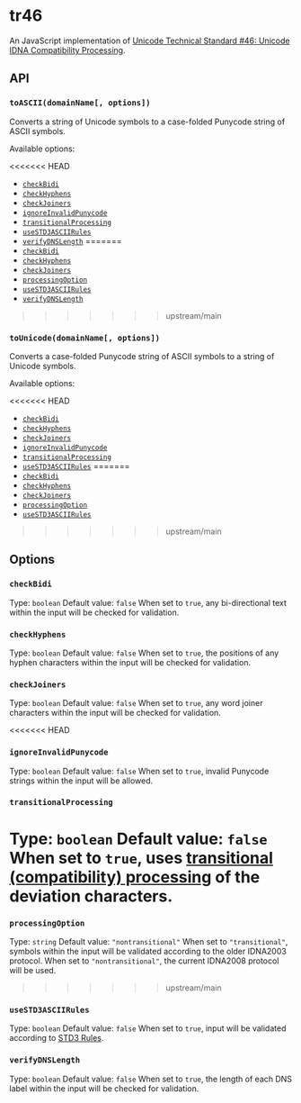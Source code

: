 # tr46

An JavaScript implementation of [Unicode Technical Standard #46: Unicode IDNA Compatibility Processing](https://unicode.org/reports/tr46/).

## API

### `toASCII(domainName[, options])`

Converts a string of Unicode symbols to a case-folded Punycode string of ASCII symbols.

Available options:

<<<<<<< HEAD
* [`checkBidi`](#checkbidi)
* [`checkHyphens`](#checkhyphens)
* [`checkJoiners`](#checkjoiners)
* [`ignoreInvalidPunycode`](#ignoreinvalidpunycode)
* [`transitionalProcessing`](#transitionalprocessing)
* [`useSTD3ASCIIRules`](#usestd3asciirules)
* [`verifyDNSLength`](#verifydnslength)
=======
* [`checkBidi`](#checkBidi)
* [`checkHyphens`](#checkHyphens)
* [`checkJoiners`](#checkJoiners)
* [`processingOption`](#processingOption)
* [`useSTD3ASCIIRules`](#useSTD3ASCIIRules)
* [`verifyDNSLength`](#verifyDNSLength)
>>>>>>> upstream/main

### `toUnicode(domainName[, options])`

Converts a case-folded Punycode string of ASCII symbols to a string of Unicode symbols.

Available options:

<<<<<<< HEAD
* [`checkBidi`](#checkbidi)
* [`checkHyphens`](#checkhyphens)
* [`checkJoiners`](#checkjoiners)
* [`ignoreInvalidPunycode`](#ignoreinvalidpunycode)
* [`transitionalProcessing`](#transitionalprocessing)
* [`useSTD3ASCIIRules`](#usestd3asciirules)
=======
* [`checkBidi`](#checkBidi)
* [`checkHyphens`](#checkHyphens)
* [`checkJoiners`](#checkJoiners)
* [`processingOption`](#processingOption)
* [`useSTD3ASCIIRules`](#useSTD3ASCIIRules)
>>>>>>> upstream/main

## Options

### `checkBidi`

Type: `boolean`
Default value: `false`
When set to `true`, any bi-directional text within the input will be checked for validation.

### `checkHyphens`

Type: `boolean`
Default value: `false`
When set to `true`, the positions of any hyphen characters within the input will be checked for validation.

### `checkJoiners`

Type: `boolean`
Default value: `false`
When set to `true`, any word joiner characters within the input will be checked for validation.

<<<<<<< HEAD
### `ignoreInvalidPunycode`

Type: `boolean`
Default value: `false`
When set to `true`, invalid Punycode strings within the input will be allowed.

### `transitionalProcessing`

Type: `boolean`
Default value: `false`
When set to `true`, uses [transitional (compatibility) processing](https://unicode.org/reports/tr46/#Compatibility_Processing) of the deviation characters.
=======
### `processingOption`

Type: `string`
Default value: `"nontransitional"`
When set to `"transitional"`, symbols within the input will be validated according to the older IDNA2003 protocol. When set to `"nontransitional"`, the current IDNA2008 protocol will be used.
>>>>>>> upstream/main

### `useSTD3ASCIIRules`

Type: `boolean`
Default value: `false`
When set to `true`, input will be validated according to [STD3 Rules](http://unicode.org/reports/tr46/#STD3_Rules).

### `verifyDNSLength`

Type: `boolean`
Default value: `false`
When set to `true`, the length of each DNS label within the input will be checked for validation.
